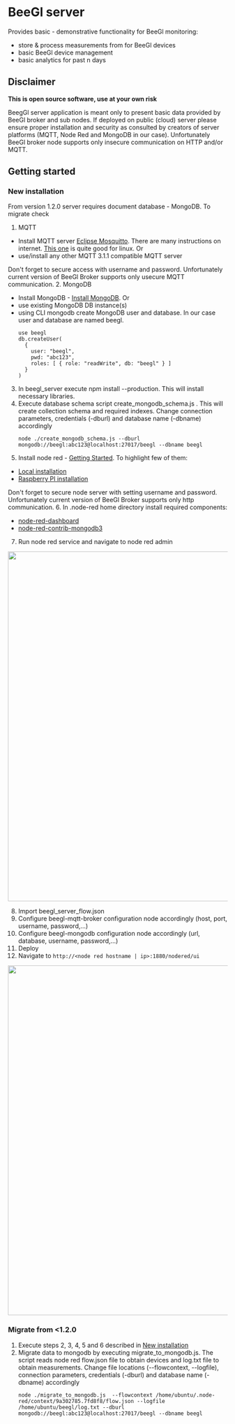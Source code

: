 # BeeGl server

Provides basic - demonstrative functionality for BeeGl monitoring: 

- store & process measurements from for BeeGl devices
- basic BeeGl device management 
- basic analytics for past n days

## Disclaimer

__This is open source software, use at your own risk__

BeegGl server application is meant only to present basic data provided by BeeGl broker and sub nodes. If deployed on public (cloud) server please ensure proper installation and security as consulted
by creators of server platforms (MQTT, Node Red and MongoDB in our case). Unfortunately BeeGl broker node supports only insecure communication on HTTP and/or MQTT. 

## Getting started 

### New installation

From version 1.2.0 server requires document database - MongoDB. To migrate check 

1. MQTT
  - Install MQTT server [Eclipse Mosquitto](https://mosquitto.org/). There are many instructions on internet. [This one](http://www.steves-internet-guide.com/install-mosquitto-linux/) is quite good for linux. Or 
  - use/install any other MQTT 3.1.1 compatible MQTT server
  
  Don't forget to secure access with username and password. Unfortunately current version of BeeGl Broker supports only usecure MQTT communication.
2. MongoDB 
  - Install MongoDB - [Install MongoDB](https://docs.mongodb.com/manual/installation/). Or
  - use existing MongoDB DB instance(s)
  - using CLI mongodb create MongoDB user and database. In our case user and database are named beegl.
	```
	use beegl
	db.createUser(
	  {
		user: "beegl",
		pwd: "abc123",
		roles: [ { role: "readWrite", db: "beegl" } ]
	  }
	)
	```
3. In beegl_server execute npm install --production. This will install necessary libraries. 
4. Execute database schema script create_mongodb_schema.js . This will create collection schema and required indexes. Change connection parameters, credentials (-dburl) and database name (-dbname) accordingly
    ``` 
    node ./create_mongodb_schema.js --dburl mongodb://beegl:abc123@localhost:27017/beegl --dbname beegl 
    ```	
5. Install node red - [Getting Started](https://nodered.org/docs/getting-started/). To highlight few of them:
  - [Local installation](https://nodered.org/docs/getting-started/local)
  - [Raspberry PI installation](https://nodered.org/docs/getting-started/raspberrypi)
  
  Don't forget to secure node server with setting username and password. Unfortunately current version of BeeGl Broker supports only http communication. 
6. In .node-red home directory install required components:
  - [node-red-dashboard](https://flows.nodered.org/node/node-red-dashboard)
  - [node-red-contrib-mongodb3](https://www.npmjs.com/package/node-red-contrib-mongodb3)

7. Run node red service and navigate to node red admin 

<img src="https://thingiverse-production-new.s3.amazonaws.com/assets/e1/e1/19/be/e3/2019-07-01_12_05_49-Greenshot.png" width="800"/>

8. Import beegl_server_flow.json
9. Configure beegl-mqtt-broker configuration node accordingly (host, port, username, password,...)
10. Configure beegl-mongodb configuration node accordingly (url, database, username, password,...)
11. Deploy
12. Navigate to `http://<node red hostname | ip>:1880/nodered/ui`

<img src="https://thingiverse-production-new.s3.amazonaws.com/assets/7f/aa/e4/93/b1/Node-RED_Dashboard.png" width="800"/>

### Migrate from <1.2.0

1. Execute steps 2, 3, 4, 5 and 6 described in [New installation](#new-installation)
2. Migrate data to mongodb by executing migrate_to_mongodb.js. The script reads node red flow.json file to obtain devices and log.txt file to obtain measurements. Change file locations (--flowcontext, --logfile), connection parameters, credentials (-dburl) and database name (-dbname) accordingly
    ``` 
    node ./migrate_to_mongodb.js  --flowcontext /home/ubuntu/.node-red/context/9a302785.7fd8f8/flow.json --logfile /home/ubuntu/beegl/log.txt --dburl mongodb://beegl:abc123@localhost:27017/beegl --dbname beegl
    ```	





